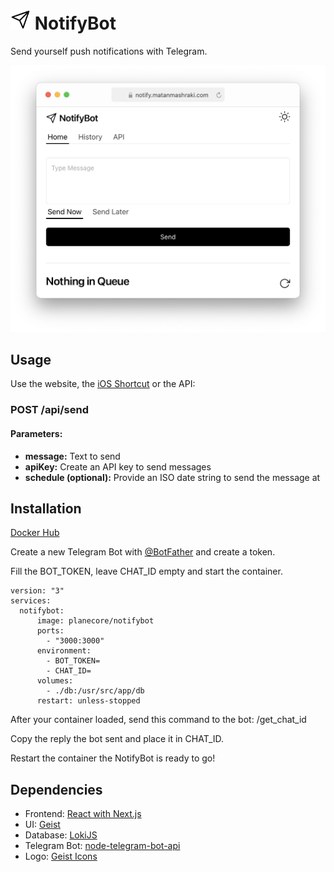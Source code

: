 # <img src="https://raw.githubusercontent.com/planecore/NotifyBot/main/public/logo.png" width="32"> NotifyBot
Send yourself push notifications with Telegram.

<img src="https://raw.githubusercontent.com/planecore/NotifyBot/main/public/screenshot.png"></img>

## Usage
Use the website, the [iOS Shortcut](https://www.icloud.com/shortcuts/a901b97f0a7c45f887c8f581f7f08824) or the API:

### POST /api/send
#### Parameters:
- **message:** Text to send
- **apiKey:** Create an API key to send messages
- **schedule (optional):** Provide an ISO date string to send the message at

## Installation
[Docker Hub](https://hub.docker.com/r/planecore/notifybot)

Create a new Telegram Bot with [@BotFather](https://t.me/botfather) and create a token.

Fill the BOT_TOKEN, leave CHAT_ID empty and start the container.

```
version: "3"
services:
  notifybot:
      image: planecore/notifybot
      ports:
        - "3000:3000"
      environment:
        - BOT_TOKEN=
        - CHAT_ID=
      volumes: 
        - ./db:/usr/src/app/db
      restart: unless-stopped
```

After your container loaded, send this command to the bot: /get_chat_id

Copy the reply the bot sent and place it in CHAT_ID.

Restart the container the NotifyBot is ready to go!

## Dependencies
- Frontend: [React with Next.js](https://nextjs.org/)
- UI: [Geist](https://github.com/geist-org/react)
- Database: [LokiJS](https://github.com/techfort/LokiJS)
- Telegram Bot: [node-telegram-bot-api](https://github.com/yagop/node-telegram-bot-api)
- Logo: [Geist Icons](https://github.com/geist-org/react-icons)
